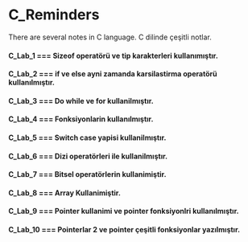 # C_Reminders

There are several notes in C language.
C dilinde çeşitli notlar.

#### C_Lab_1 === Sizeof operatörü ve tip karakterleri kullanımıştır.
#### C_Lab_2 === if ve else ayni zamanda karsilastirma operatörü kullanılmıştır.
#### C_Lab_3 === Do while ve for kullanilmıştır.
#### C_Lab_4 === Fonksiyonlarin kullanılmıştır.
#### C_Lab_5 === Switch case yapisi kullanilmıştır.
#### C_Lab_6 === Dizi operatörleri ile  kullanilmıştır.
#### C_Lab_7 === Bitsel operatörlerin kullanimiştir.
#### C_Lab_8 === Array Kullanimiştir.
#### C_Lab_9 === Pointer kullanimi ve pointer fonksiyonlri kullanılmıştır.
#### C_Lab_10 === Pointerlar 2 ve pointer çeşitli fonksiyonlar yazılmıştır.
